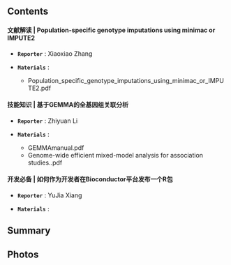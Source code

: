 ## Contents
#### 文献解读 | Population-specific genotype imputations using minimac or IMPUTE2
+ **`Reporter`** : Xiaoxiao Zhang
  
+ **`Materials`** : 
  + Population_specific_genotype_imputations_using_minimac_or_IMPUTE2.pdf 

#### 技能知识 | 基于GEMMA的全基因组关联分析
+ **`Reporter`** : Zhiyuan Li

+ **`Materials`** : 
  + GEMMAmanual.pdf
  + Genome-wide efficient mixed-model analysis for association studies..pdf

#### 开发必备 | 如何作为开发者在Bioconductor平台发布一个R包
+ **`Reporter`** : YuJia Xiang

+ **`Materials`** : 
  

## Summary


## Photos



